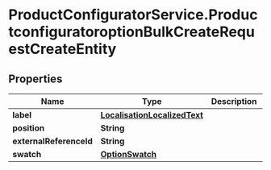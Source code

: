 # ProductConfiguratorService.ProductconfiguratoroptionBulkCreateRequestCreateEntity

## Properties

Name | Type | Description | Notes
------------ | ------------- | ------------- | -------------
**label** | [**LocalisationLocalizedText**](LocalisationLocalizedText.md) |  | [optional] 
**position** | **String** |  | [optional] 
**externalReferenceId** | **String** |  | [optional] 
**swatch** | [**OptionSwatch**](OptionSwatch.md) |  | [optional] 


